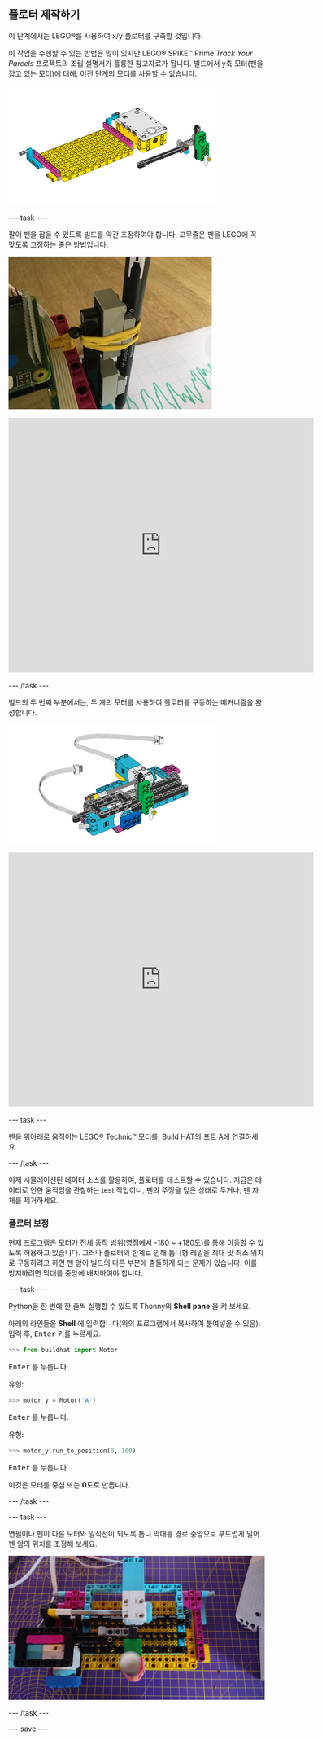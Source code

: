 ## 플로터 제작하기

이 단계에서는 LEGO®를 사용하여 x/y 플로터를 구축할 것입니다.

이 작업을 수행할 수 있는 방법은 많이 있지만 LEGO® SPIKE™ Prime *Track Your Parcels* 프로젝트의 조립 설명서가 훌륭한 참고자료가 됩니다. 빌드에서 y축 모터(펜을 잡고 있는 모터)에 대해, 이전 단계의 모터를 사용할 수 있습니다.

![LEGO® 설명서의 그림](images/build1.png)

--- task ---

팔이 펜을 잡을 수 있도록 빌드를 약간 조정하여야 합니다. 고무줄은 펜을 LEGO에 꼭 맞도록 고정하는 좋은 방법입니다.

![부분적으로 조립된 플로터 모델의 사진, 고무 밴드로 LEGO® 부품에 펜이 부착되어 있음](images/rubber_bands.jpg)

<embed src="https://le-www-live-s.legocdn.com/sc/media/lessons/prime/pdf/building-instructions/track-your-packages-bi-pdf-book1of2-05883f81fed73ac3738781d084e0d4e2.pdf" width="600" height="500" alt="pdf" pluginspage="http://www.adobe.com/products/acrobat/readstep2.html">

--- /task ---
  
빌드의 두 번째 부분에서는, 두 개의 모터를 사용하여 플로터를 구동하는 메커니즘을 완성합니다.
  
![설명서의 두 번째 부분에서 가져온 그림](images/build2.png)  
  
<embed src="https://le-www-live-s.legocdn.com/sc/media/lessons/prime/pdf/building-instructions/track-your-packages-bi-pdf-book2of2-80dc3c8c61ec2d2ffa785b688326ef74.pdf" width="600" height="500" alt="pdf" pluginspage="http://www.adobe.com/products/acrobat/readstep2.html">
       
--- task ---
      
펜을 위아래로 움직이는 LEGO® Technic™ 모터를, Build HAT의 포트 A에 연결하세요.
      
--- /task ---
      
이제 시뮬레이션된 데이터 소스를 활용하여, 플로터를 테스트할 수 있습니다. 지금은 데이터로 인한 움직임을 관찰하는 test 작업이니, 펜의 뚜껑을 덮은 상태로 두거나, 펜 자체를 제거하세요.
      
### 플로터 보정

현재 프로그램은 모터가 전체 동작 범위(영점에서 -180 ~ +180도)를 통해 이동할 수 있도록 허용하고 있습니다. 그러나 플로터의 한계로 인해 톱니형 레일을 최대 및 최소 위치로 구동하려고 하면 펜 암이 빌드의 다른 부분에 충돌하게 되는 문제가 있습니다. 이를 방지하려면 막대를 중앙에 배치하여야 합니다.

--- task ---

Python을 한 번에 한 줄씩 실행할 수 있도록 Thonny의 <strong x-id="1">Shell pane</strong> 을 켜 보세요.

아래의 라인들을 <strong x-id="1">Shell</strong> 에 입력합니다(위의 프로그램에서 복사하여 붙여넣을 수 있음). 입력 후,  <kbd>Enter</kbd> 키를 누르세요.

```python
>>> from buildhat import Motor
```
<kbd>Enter</kbd> 를 누릅니다.

유형:
```python
>>> motor_y = Motor('A')
```
<kbd>Enter</kbd> 를 누릅니다.

유형:
```python
>>> motor_y.run_to_position(0, 100)
```
<kbd>Enter</kbd> 를 누릅니다.

이것은 모터를 중심 또는 <strong x-id="1">0</strong>도로 만듭니다.

--- /task ---

--- task ---

연필이나 펜이 다른 모터와 일직선이 되도록 톱니 막대를 경로 중앙으로 부드럽게 밀어 펜 암의 위치를 조정해 보세요.

![연필은 용지 공급기를 구동하는 데 사용되는 모터와 함께 하우징의 중심](images/pencil_lined_up.jpg)

--- /task ---

--- save ---


